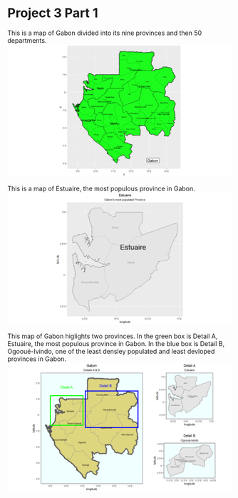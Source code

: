# Project 3 Part 1

This is a map of Gabon divided into its nine provinces and then 50 departments.
![](gabon.png)

This is a map of Estuaire, the most populous province in Gabon.
![](estuaire.png)

This map of Gabon higlights two provinces. In the green box is Detail A, Estuaire, the most populous province in Gabon. In the blue box is Detail B, Ogooué-Ivindo, one of the least densley populated and least devloped provinces in Gabon.
![](detail2.png)
